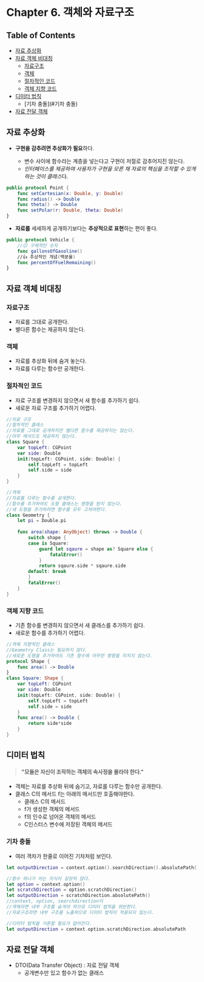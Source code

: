 # Chapter 6. 객체와 자료구조

## Table of Contents

- [자료 추상화](#자료-추상화)
- [자료 객체 비대칭](#자료-객체-비대칭)
  - [자료구조](#자료구조)
  - [객체](#객체)
  - [절차적인 코드](#절차적인-코드)
  - [객체 지향 코드](#객체-지향-코드)
- [디미터 법칙](#디미터-법칙)
  - [기차 충돌](#기차 충돌)
- [자료 전달 객체](#자료-전달-객체)

## 자료 추상화

- **구현을 감추려면 추상화가 필요**하다.

  - 변수 사이에 함수라는 계층을 넣는다고 구현이 저절로 감추어지진 않는다. 
  - *인터페이스를 제공하여 사용자가 구현을 모른 채 자료의 핵심을 조작할 수 있게 하는 것이 클래스*다.

```swift
public protocol Point {
	func setCartesian(x: Double, y: Double)
    func radius() -> Double
    func theta() -> Double
    func setPolar(r: Double, theta: Double)
}
```

- **자료를** 세세하게 공개하기보다는 **추상적으로 표현**하는 편이 좋다.

```swift
public protocol Vehicle {
    //😐 구체적인 숫자
    func gallonsOfGasoline()	
    //👍 추상적인 개념(백분율)
    func percentOfFuelRemaining() 
}
```

## 자료 객체 비대칭

### 자료구조

- 자료를 그대로 공개한다.
- 별다른 함수는 제공하지 않는다.

### 객체

- 자료를 추상화 뒤에 숨겨 놓는다.
- 자료를 다루는 함수만 공개한다.

### 절차적인 코드

- 자료 구조를 변경하지 않으면서 새 함수를 추가하기 쉽다.
- 새로운 자료 구조를 추가하기 어렵다.

```swift
//자료 구조
//절차적인 클래스
//자료를 그대로 공개하지만 별다른 함수를 제공하지는 않는다.
//아무 메서드도 제공하지 않는다.
class Square {
    var topLeft: CGPoint
    var side: Double
    init(topLeft: CGPoint, side: Double) {
        self.topLeft = topLeft
        self.side = side
    }
}

//객체
//자료를 다루는 함수를 공개한다.
//함수를 추가하여도 도형 클래스는 영향을 받지 않는다.
//새 도형을 추가하려면 함수를 모두 고쳐야한다.
class Geometry {
    let pi = Double.pi
    
    func area(shape: AnyObject) throws -> Double {
        switch shape {
        case is Square:
            guard let sqaure = shape as? Square else {
                fatalError()
            }
            return sqaure.side * sqaure.side
        default: break
        }
        fatalError()
    }
}
```

### 객체 지향 코드

- 기존 함수를 변경하지 않으면서 새 클래스를 추가하기 쉽다.
- 새로운 함수를 추가하기 어렵다.

```swift
//객체 지향적인 클래스
//Geometry Class는 필요하지 않다.
//새로운 도형을 추가하여도 기존 함수에 아무런 영향을 미치지 않는다.
protocol Shape {
    func area() -> Double
}
class Square: Shape {
    var topLeft: CGPoint
    var side: Double
    init(topLeft: CGPoint, side: Double) {
        self.topLeft = topLeft
        self.side = side
    }
    func area() -> Double {
        return side*side
    }
}
```

## 디미터 법칙

> #### "모듈은 자신이 조작하는 객체의 속사정을 몰라야 한다."

- 객체는 자료를 추상화 뒤에 숨기고, 자료를 다루는 함수만 공개한다.
- 클래스 C의 메서드 f는 아래의 메서드만 호출해야한다.
  - 클래스 C의 메서드
  - f가 생성한 객체의 메서드
  - f의 인수로 넘어온 객체의 메서드
  - C인스터스 변수에 저장된 객체의 메서드

### 기차 충돌

- 여러 객차가 한줄로 이어진 기차처럼 보인다.

```swift
let outputDirection = context.option().searchDirection().absolutePath()
```

```swift
//함수 하나가 아는 지식이 굉장히 많다.
let option = context.option()
let scratchDirection = option.scratchDirection()
let outputDirection = scratchDirection.absolutePath()
//context, option, searchdirection이 
//객체라면 내부 구조를 숨겨야 하므로 디미터 법칙을 위반한다.
//자료구조라면 내부 구조를 노출하므로 디미터 법칙이 적용되지 않는다.

//디미터 법칙을 거론할 필요가 없어진다.
let outputDirection = context.option.scratchDirection.absolutePath
```

## 자료 전달 객체

- DTO(Data Transfer Object) : 자료 전달 객체
  - 공개변수만 있고 함수가 없는 클래스